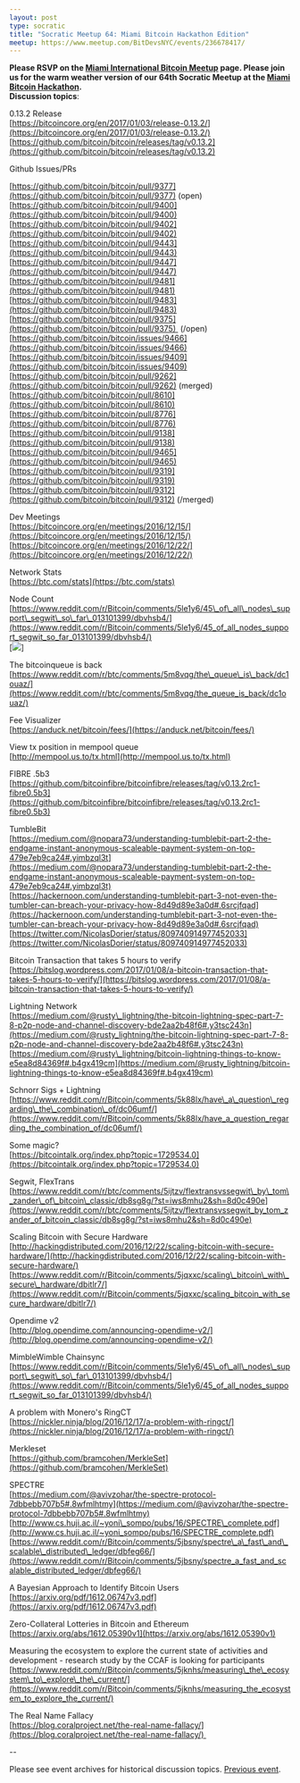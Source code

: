 ```yaml
---
layout: post
type: socratic
title: "Socratic Meetup 64: Miami Bitcoin Hackathon Edition"
meetup: https://www.meetup.com/BitDevsNYC/events/236678417/
---
```


**Please RSVP on the [Miami International Bitcoin Meetup](https://www.meetup.com/Miami-International-Bitcoin-Group/events/236711565/) page. Please join us for the warm weather version of our 64th Socratic Meetup at the [Miami Bitcoin Hackathon](http://miamibitcoinhackathon.com/).**  
**Discussion topics**:

0.13.2 Release  
[](https://bitcoincore.org/en/2017/01/03/release-0.13.2/)[https://bitcoincore.org/en/2017/01/03/release-0.13.2/](https://bitcoincore.org/en/2017/01/03/release-0.13.2/)  
[](https://github.com/bitcoin/bitcoin/releases/tag/v0.13.2)[https://github.com/bitcoin/bitcoin/releases/tag/v0.13.2](https://github.com/bitcoin/bitcoin/releases/tag/v0.13.2)

Github Issues/PRs

[](https://github.com/bitcoin/bitcoin/pull/9377)[https://github.com/bitcoin/bitcoin/pull/9377](https://github.com/bitcoin/bitcoin/pull/9377) (open)  
[](https://github.com/bitcoin/bitcoin/pull/9400)[https://github.com/bitcoin/bitcoin/pull/9400](https://github.com/bitcoin/bitcoin/pull/9400)  
[](https://github.com/bitcoin/bitcoin/pull/9402)[https://github.com/bitcoin/bitcoin/pull/9402](https://github.com/bitcoin/bitcoin/pull/9402)  
[](https://github.com/bitcoin/bitcoin/pull/9443)[https://github.com/bitcoin/bitcoin/pull/9443](https://github.com/bitcoin/bitcoin/pull/9443)  
[](https://github.com/bitcoin/bitcoin/pull/9447)[https://github.com/bitcoin/bitcoin/pull/9447](https://github.com/bitcoin/bitcoin/pull/9447)  
[](https://github.com/bitcoin/bitcoin/pull/9481)[https://github.com/bitcoin/bitcoin/pull/9481](https://github.com/bitcoin/bitcoin/pull/9481)  
[](https://github.com/bitcoin/bitcoin/pull/9483)[https://github.com/bitcoin/bitcoin/pull/9483](https://github.com/bitcoin/bitcoin/pull/9483)  
[](https://github.com/bitcoin/bitcoin/pull/9375)[https://github.com/bitcoin/bitcoin/pull/9375](https://github.com/bitcoin/bitcoin/pull/9375)  (/open)  
[](https://github.com/bitcoin/bitcoin/issues/9466)[https://github.com/bitcoin/bitcoin/issues/9466](https://github.com/bitcoin/bitcoin/issues/9466)  
[](https://github.com/bitcoin/bitcoin/issues/9409)[https://github.com/bitcoin/bitcoin/issues/9409](https://github.com/bitcoin/bitcoin/issues/9409)  
[](https://github.com/bitcoin/bitcoin/pull/9262)[https://github.com/bitcoin/bitcoin/pull/9262](https://github.com/bitcoin/bitcoin/pull/9262) (merged)  
[](https://github.com/bitcoin/bitcoin/pull/8610)[https://github.com/bitcoin/bitcoin/pull/8610](https://github.com/bitcoin/bitcoin/pull/8610)  
[](https://github.com/bitcoin/bitcoin/pull/8776)[https://github.com/bitcoin/bitcoin/pull/8776](https://github.com/bitcoin/bitcoin/pull/8776)  
[](https://github.com/bitcoin/bitcoin/pull/9138)[https://github.com/bitcoin/bitcoin/pull/9138](https://github.com/bitcoin/bitcoin/pull/9138)  
[](https://github.com/bitcoin/bitcoin/pull/9465)[https://github.com/bitcoin/bitcoin/pull/9465](https://github.com/bitcoin/bitcoin/pull/9465)  
[](https://github.com/bitcoin/bitcoin/pull/9319)[https://github.com/bitcoin/bitcoin/pull/9319](https://github.com/bitcoin/bitcoin/pull/9319)  
[](https://github.com/bitcoin/bitcoin/pull/9312)[https://github.com/bitcoin/bitcoin/pull/9312](https://github.com/bitcoin/bitcoin/pull/9312) (/merged)

Dev Meetings  
[](https://bitcoincore.org/en/meetings/2016/12/15/)[https://bitcoincore.org/en/meetings/2016/12/15/](https://bitcoincore.org/en/meetings/2016/12/15/)  
[](https://bitcoincore.org/en/meetings/2016/12/22/)[https://bitcoincore.org/en/meetings/2016/12/22/](https://bitcoincore.org/en/meetings/2016/12/22/)

Network Stats  
[](https://btc.com/stats)[https://btc.com/stats](https://btc.com/stats)

Node Count  
[](https://www.reddit.com/r/Bitcoin/comments/5le1y6/45_of_all_nodes_support_segwit_so_far_013101399/dbvhsb4/)[https://www.reddit.com/r/Bitcoin/comments/5le1y6/45\_of\_all\_nodes\_support\_segwit\_so\_far\_013101399/dbvhsb4/](https://www.reddit.com/r/Bitcoin/comments/5le1y6/45_of_all_nodes_support_segwit_so_far_013101399/dbvhsb4/)  
\[[![](https://i.imgur.com/93Kc9yc.png)](https://i.imgur.com/93Kc9yc.png)\]

The bitcoinqueue is back  
[](https://www.reddit.com/r/btc/comments/5m8vqg/the_queue_is_back/dc1ouaz/)[https://www.reddit.com/r/btc/comments/5m8vqg/the\_queue\_is\_back/dc1ouaz/](https://www.reddit.com/r/btc/comments/5m8vqg/the_queue_is_back/dc1ouaz/)

Fee Visualizer  
[](https://anduck.net/bitcoin/fees/)[https://anduck.net/bitcoin/fees/](https://anduck.net/bitcoin/fees/)

View tx position in mempool queue  
[](http://mempool.us.to/tx.html)[http://mempool.us.to/tx.html](http://mempool.us.to/tx.html)

FIBRE .5b3  
[](https://github.com/bitcoinfibre/bitcoinfibre/releases/tag/v0.13.2rc1-fibre0.5b3)[https://github.com/bitcoinfibre/bitcoinfibre/releases/tag/v0.13.2rc1-fibre0.5b3](https://github.com/bitcoinfibre/bitcoinfibre/releases/tag/v0.13.2rc1-fibre0.5b3)

TumbleBit  
[](https://medium.com/@nopara73/understanding-tumblebit-part-2-the-endgame-instant-anonymous-scaleable-payment-system-on-top-479e7eb9ca24#.yimbzql3t)[https://medium.com/@nopara73/understanding-tumblebit-part-2-the-endgame-instant-anonymous-scaleable-payment-system-on-top-479e7eb9ca24#.yimbzql3t](https://medium.com/@nopara73/understanding-tumblebit-part-2-the-endgame-instant-anonymous-scaleable-payment-system-on-top-479e7eb9ca24#.yimbzql3t)  
[](https://hackernoon.com/understanding-tumblebit-part-3-not-even-the-tumbler-can-breach-your-privacy-how-8d49d89e3a0d#.6srcjfqad)[https://hackernoon.com/understanding-tumblebit-part-3-not-even-the-tumbler-can-breach-your-privacy-how-8d49d89e3a0d#.6srcjfqad](https://hackernoon.com/understanding-tumblebit-part-3-not-even-the-tumbler-can-breach-your-privacy-how-8d49d89e3a0d#.6srcjfqad)  
[](https://twitter.com/NicolasDorier/status/809740914977452033)[https://twitter.com/NicolasDorier/status/809740914977452033](https://twitter.com/NicolasDorier/status/809740914977452033)

Bitcoin Transaction that takes 5 hours to verify  
[](https://bitslog.wordpress.com/2017/01/08/a-bitcoin-transaction-that-takes-5-hours-to-verify/)[https://bitslog.wordpress.com/2017/01/08/a-bitcoin-transaction-that-takes-5-hours-to-verify/](https://bitslog.wordpress.com/2017/01/08/a-bitcoin-transaction-that-takes-5-hours-to-verify/)

Lightning Network  
[](https://medium.com/@rusty_lightning/the-bitcoin-lightning-spec-part-7-8-p2p-node-and-channel-discovery-bde2aa2b48f6#.y3tsc243n)[https://medium.com/@rusty\_lightning/the-bitcoin-lightning-spec-part-7-8-p2p-node-and-channel-discovery-bde2aa2b48f6#.y3tsc243n](https://medium.com/@rusty_lightning/the-bitcoin-lightning-spec-part-7-8-p2p-node-and-channel-discovery-bde2aa2b48f6#.y3tsc243n)  
[](https://medium.com/@rusty_lightning/bitcoin-lightning-things-to-know-e5ea8d84369f#.b4gx419cm)[https://medium.com/@rusty\_lightning/bitcoin-lightning-things-to-know-e5ea8d84369f#.b4gx419cm](https://medium.com/@rusty_lightning/bitcoin-lightning-things-to-know-e5ea8d84369f#.b4gx419cm)

Schnorr Sigs + Lightning  
[](https://www.reddit.com/r/Bitcoin/comments/5k88lx/have_a_question_regarding_the_combination_of/dc06umf/)[https://www.reddit.com/r/Bitcoin/comments/5k88lx/have\_a\_question\_regarding\_the\_combination\_of/dc06umf/](https://www.reddit.com/r/Bitcoin/comments/5k88lx/have_a_question_regarding_the_combination_of/dc06umf/)

Some magic?  
[](https://bitcointalk.org/index.php?topic=1729534.0)[https://bitcointalk.org/index.php?topic=1729534.0](https://bitcointalk.org/index.php?topic=1729534.0)

Segwit, FlexTrans  
[](https://www.reddit.com/r/btc/comments/5ijtzv/flextransvssegwit_by_tom_zander_of_bitcoin_classic/db8sg8g/?st=iws8mhu2&sh=8d0c490e)[https://www.reddit.com/r/btc/comments/5ijtzv/flextransvssegwit\_by\_tom\_zander\_of\_bitcoin\_classic/db8sg8g/?st=iws8mhu2&sh=8d0c490e](https://www.reddit.com/r/btc/comments/5ijtzv/flextransvssegwit_by_tom_zander_of_bitcoin_classic/db8sg8g/?st=iws8mhu2&sh=8d0c490e)

Scaling Bitcoin with Secure Hardware  
[](http://hackingdistributed.com/2016/12/22/scaling-bitcoin-with-secure-hardware/)[http://hackingdistributed.com/2016/12/22/scaling-bitcoin-with-secure-hardware/](http://hackingdistributed.com/2016/12/22/scaling-bitcoin-with-secure-hardware/)  
[](https://www.reddit.com/r/Bitcoin/comments/5jqxxc/scaling_bitcoin_with_secure_hardware/dbitlr7/)[https://www.reddit.com/r/Bitcoin/comments/5jqxxc/scaling\_bitcoin\_with\_secure\_hardware/dbitlr7/](https://www.reddit.com/r/Bitcoin/comments/5jqxxc/scaling_bitcoin_with_secure_hardware/dbitlr7/)

Opendime v2  
[](http://blog.opendime.com/announcing-opendime-v2/)[http://blog.opendime.com/announcing-opendime-v2/](http://blog.opendime.com/announcing-opendime-v2/)

MimbleWimble Chainsync  
[](https://www.reddit.com/r/Bitcoin/comments/5le1y6/45_of_all_nodes_support_segwit_so_far_013101399/dbvhsb4/)[https://www.reddit.com/r/Bitcoin/comments/5le1y6/45\_of\_all\_nodes\_support\_segwit\_so\_far\_013101399/dbvhsb4/](https://www.reddit.com/r/Bitcoin/comments/5le1y6/45_of_all_nodes_support_segwit_so_far_013101399/dbvhsb4/)

A problem with Monero's RingCT  
[](https://nickler.ninja/blog/2016/12/17/a-problem-with-ringct/)[https://nickler.ninja/blog/2016/12/17/a-problem-with-ringct/](https://nickler.ninja/blog/2016/12/17/a-problem-with-ringct/)

Merkleset  
[](https://github.com/bramcohen/MerkleSet)[https://github.com/bramcohen/MerkleSet](https://github.com/bramcohen/MerkleSet)

SPECTRE  
[](https://medium.com/@avivzohar/the-spectre-protocol-7dbbebb707b5#.8wfmlhtmy)[https://medium.com/@avivzohar/the-spectre-protocol-7dbbebb707b5#.8wfmlhtmy](https://medium.com/@avivzohar/the-spectre-protocol-7dbbebb707b5#.8wfmlhtmy)  
[](http://www.cs.huji.ac.il/%7Eyoni_sompo/pubs/16/SPECTRE_complete.pdf)[http://www.cs.huji.ac.il/~yoni\_sompo/pubs/16/SPECTRE\_complete.pdf](http://www.cs.huji.ac.il/~yoni_sompo/pubs/16/SPECTRE_complete.pdf)  
[](https://www.reddit.com/r/Bitcoin/comments/5jbsny/spectre_a_fast_and_scalable_distributed_ledger/dbfeg66/)[https://www.reddit.com/r/Bitcoin/comments/5jbsny/spectre\_a\_fast\_and\_scalable\_distributed\_ledger/dbfeg66/](https://www.reddit.com/r/Bitcoin/comments/5jbsny/spectre_a_fast_and_scalable_distributed_ledger/dbfeg66/)

A Bayesian Approach to Identify Bitcoin Users  
[](https://arxiv.org/pdf/1612.06747v3.pdf)[https://arxiv.org/pdf/1612.06747v3.pdf](https://arxiv.org/pdf/1612.06747v3.pdf)

Zero-Collateral Lotteries in Bitcoin and Ethereum  
[](https://arxiv.org/abs/1612.05390v1)[https://arxiv.org/abs/1612.05390v1](https://arxiv.org/abs/1612.05390v1)

Measuring the ecosystem to explore the current state of activities and development - research study by the CCAF is looking for participants  
[](https://www.reddit.com/r/Bitcoin/comments/5jknhs/measuring_the_ecosystem_to_explore_the_current/)[https://www.reddit.com/r/Bitcoin/comments/5jknhs/measuring\_the\_ecosystem\_to\_explore\_the\_current/](https://www.reddit.com/r/Bitcoin/comments/5jknhs/measuring_the_ecosystem_to_explore_the_current/)

The Real Name Fallacy  
[](https://blog.coralproject.net/the-real-name-fallacy/)[https://blog.coralproject.net/the-real-name-fallacy/](https://blog.coralproject.net/the-real-name-fallacy/) 

\--

Please see event archives for historical discussion topics. [Previous event](https://www.meetup.com/BitDevsNYC/events/235653277/).
